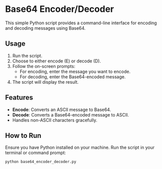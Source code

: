 # Base64 Encoder/Decoder

This simple Python script provides a command-line interface for encoding and decoding messages using Base64.

## Usage

1. Run the script.
2. Choose to either encode (E) or decode (D).
3. Follow the on-screen prompts:
    - For encoding, enter the message you want to encode.
    - For decoding, enter the Base64-encoded message.
4. The script will display the result.

## Features

- **Encode**: Converts an ASCII message to Base64.
- **Decode**: Converts a Base64-encoded message to ASCII.
- Handles non-ASCII characters gracefully.

## How to Run

Ensure you have Python installed on your machine. Run the script in your terminal or command prompt:

```bash
python base64_encoder_decoder.py
